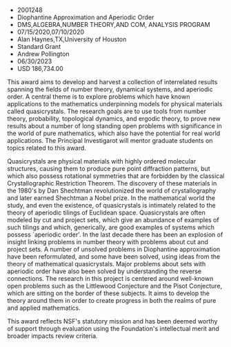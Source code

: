 
* 2001248
* Diophantine Approximation and Aperiodic Order
* DMS,ALGEBRA,NUMBER THEORY,AND COM, ANALYSIS PROGRAM
* 07/15/2020,07/10/2020
* Alan Haynes,TX,University of Houston
* Standard Grant
* Andrew Pollington
* 06/30/2023
* USD 186,734.00

This award aims to develop and harvest a collection of interrelated results
spanning the fields of number theory, dynamical systems, and aperiodic order. A
central theme is to explore problems which have known applications to the
mathematics underpinning models for physical materials called quasicrystals. The
research goals are to use tools from number theory, probability, topological
dynamics, and ergodic theory, to prove new results about a number of long
standing open problems with significance in the world of pure mathematics, which
also have the potential for real world applications. The Principal Investigarot
will mentor graduate students on topics related to this award.

Quasicrystals are physical materials with highly ordered molecular structures,
causing them to produce pure point diffraction patterns, but which also possess
rotational symmetries that are forbidden by the classical Crystallographic
Restriction Theorem. The discovery of these materials in the 1980's by Dan
Shechtman revolutionized the world of crystallography and later earned Shechtman
a Nobel prize. In the mathematical world the study, and even the existence, of
quasicrystals is intimately related to the theory of aperiodic tilings of
Euclidean space. Quasicrystals are often modeled by cut and project sets, which
give an abundance of examples of such tilings and which, generically, are good
examples of systems which possess `aperiodic order'. In the last decade there
has been an explosion of insight linking problems in number theory with problems
about cut and project sets. A number of unsolved problems in Diophantine
approximation have been reformulated, and some have been solved, using ideas
from the theory of mathematical quasicrystals. Major problems about sets with
aperiodic order have also been solved by understanding the reverse connections.
The research in this project is centered around well-known open problems such as
the Littlewood Conjecture and the Pisot Conjecture, which are sitting on the
border of these subjects. It aims to develop the theory around them in order to
create progress in both the realms of pure and applied mathematics.

This award reflects NSF's statutory mission and has been deemed worthy of
support through evaluation using the Foundation's intellectual merit and broader
impacts review criteria.

